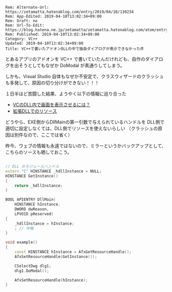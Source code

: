 ```header
Rem: Alternate-Url: https://zetamatta.hatenablog.com/entry/2019/04/10/130234
Rem: App-Edited: 2019-04-10T13:02:34+09:00
Rem: Draft: no
Rem: Url-To-Edit: https://blog.hatena.ne.jp/zetamatta/zetamatta.hatenablog.com/atom/entry/17680117127018226217
Rem: Published: 2019-04-10T13:02:34+09:00
Category: VC++
Updated: 2019-04-10T13:02:34+09:00
Title: VC++で書いたアドオンDLLの中で独自ダイアログが表示できなかった件
```
とあるアプリのアドオンを VC++ で書いていたんだけれども、自作のダイアログを出そうとしてもなぜか DoModal が素通りしてしまう。

しかも、Visual Studio 自体もなぜか不安定で、クラスウィザードのクラッシュも多発して、原因の切り分けができない！！！

１日半ほど苦闘した結果、ようやく以下の情報に巡り合った

* [VCのDLL内で画面を表示させるには？](https://www.papy.in/bbs/vc/200210/02100016.html)
* [拡張DLLでのリソース](http://dss.o.oo7.jp/cgi/PT.cgi?VCPP/DLL/dllresource2)

どうやら、EXE側からDllMainの第一引数で与えられているハンドルを DLL側で適切に設定しなくては、DLL側でリソースを使えないらしい
（クラッシュの原因は別件なので、ここでは省く）

昨今、ウェブの情報も永遠ではないので、ミラーというかバックアップとして、こちらのソースも晒しておこう。

```cpp

// DLL のモジュールハンドル
extern "C" HINSTANCE _hdllInstance = NULL;
HINSTANCE GetInstance()
{
	return _hdllInstance;
}

BOOL APIENTRY DllMain(
	HINSTANCE hInstance, 
	DWORD dwReason, 
	LPVOID pReserved)
{
    _hdllInstance = hInstance;
    ; // 中略
}

void example()
{
    const HINSTANCE hInstance = AfxGetResourceHandle();
    AfxSetResourceHandle(GetInstance());

    CSelectDwg dlg1;
    dlg1.DoModal();

    AfxSetResourceHandle(hInstance);
}
```
